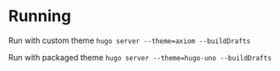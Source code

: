 # Running

Run with custom theme
`hugo server --theme=axiom --buildDrafts`

Run with packaged theme
`hugo server --theme=hugo-uno --buildDrafts`